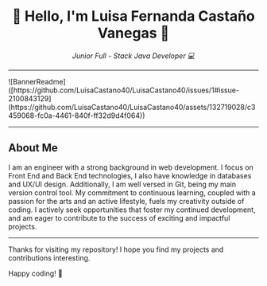 <!-- Centrar el título -->
<h1 align="center"> 💜 Hello, I'm Luisa Fernanda Castaño Vanegas 💜</h1>

<!-- Subtítulo -->
<p align="center"><em>Junior Full - Stack Java Developer 💻</em></p>

<!-- Separador -->
<hr>
![BannerReadme]([https://github.com/LuisaCastano40/LuisaCastano40/issues/1#issue-2100843129](https://github.com/LuisaCastano40/LuisaCastano40/assets/132719028/c3459068-fc0a-4461-840f-ff32d9d4f064))

---

## About Me

I am an engineer with a strong background in web development. I focus on Front End and Back End technologies, I also have knowledge in databases and UX/UI design. Additionally, I am well versed in Git, being my main version control tool. My commitment to continuous learning, coupled with a passion for the arts and an active lifestyle, fuels my creativity outside of coding. I actively seek opportunities that foster my continued development, and am eager to contribute to the success of exciting and impactful projects.

---
<!--
## Skills

- **Programming Languages:** ![HTML5](https://img.shields.io/badge/html%205-grey?style=for-the-badge&logo=html5&logoColor=white&labelColor=8E2DE2), ![CSS3](https://img.shields.io/badge/css%203-grey?style=for-the-badge&logo=css3&logoColor=white&labelColor=8E2DE2), ![JavaScript](https://img.shields.io/badge/-JavaScript-grey?style=for-the-badge&logo=javascript&logoColor=white&labelColor=8E2DE2), ![Java](https://img.shields.io/badge/-Java-grey?style=for-the-badge&logo=java&logoColor=white&labelColor=8E2DE2)
- **Frontend Technologies:** ![React](https://img.shields.io/badge/-react-grey?style=for-the-badge&logo=react&logoColor=white&labelColor=8E2DE2), ![Angular](https://img.shields.io/badge/-angular-grey?style=for-the-badge&logo=angular&logoColor=white&labelColor=8E2DE2), ![Bootstrap](https://img.shields.io/badge/-bootstrap-grey?style=for-the-badge&logo=bootstrap&logoColor=white&labelColor=8E2DE2)
- **Backend Technologies:** ![Node.js](https://img.shields.io/badge/-node-grey?style=for-the-badge&logo=node.js&logoColor=white&labelColor=8E2DE2), Express
- **Databases:** ![mongodb](https://img.shields.io/badge/-mongodb-grey?style=for-the-badge&logo=mongodb&logoColor=white&labelColor=8E2DE2), MySQL
- **Design Tools:** Figma
- **Methodologies:** Agile, Scrum 
- **Others:** Git, RESTful APIs



## Featured Projects

### [Project Name 1]
_Brief description of the project and technologies used._

### [Project Name 2]
_Brief description of the project and technologies used._

### [Project Name 3]
_Brief description of the project and technologies used._

_Explore more of my projects on my [portfolio](link to portfolio)._

## Contact

If you have any questions, suggestions, or just want to say hello, feel free to get in touch.

- **Email:** [your.email@example.com](mailto:your.email@example.com)
- **LinkedIn:** [Your Name on LinkedIn](link to LinkedIn profile)
- **Website/Portfolio:** [Your Website/Portfolio](link to portfolio)

## Resume

You can check out my [resume](link to resume) for more details on my experience and skills.

-->

Thanks for visiting my repository! I hope you find my projects and contributions interesting.

Happy coding! 🚀

